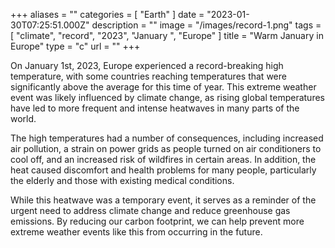 +++
aliases = ""
categories = [ "Earth" ]
date = "2023-01-30T07:25:51.000Z"
description = ""
image = "/images/record-1.png"
tags = [ "climate", "record", "2023", "January ", "Europe" ]
title = "Warm January in Europe"
type = "c"
url = ""
+++


On January 1st, 2023, Europe experienced a record-breaking high temperature, with some countries reaching temperatures that were significantly above the average for this time of year. This extreme weather event was likely influenced by climate change, as rising global temperatures have led to more frequent and intense heatwaves in many parts of the world.

The high temperatures had a number of consequences, including increased air pollution, a strain on power grids as people turned on air conditioners to cool off, and an increased risk of wildfires in certain areas. In addition, the heat caused discomfort and health problems for many people, particularly the elderly and those with existing medical conditions.

While this heatwave was a temporary event, it serves as a reminder of the urgent need to address climate change and reduce greenhouse gas emissions. By reducing our carbon footprint, we can help prevent more extreme weather events like this from occurring in the future.
